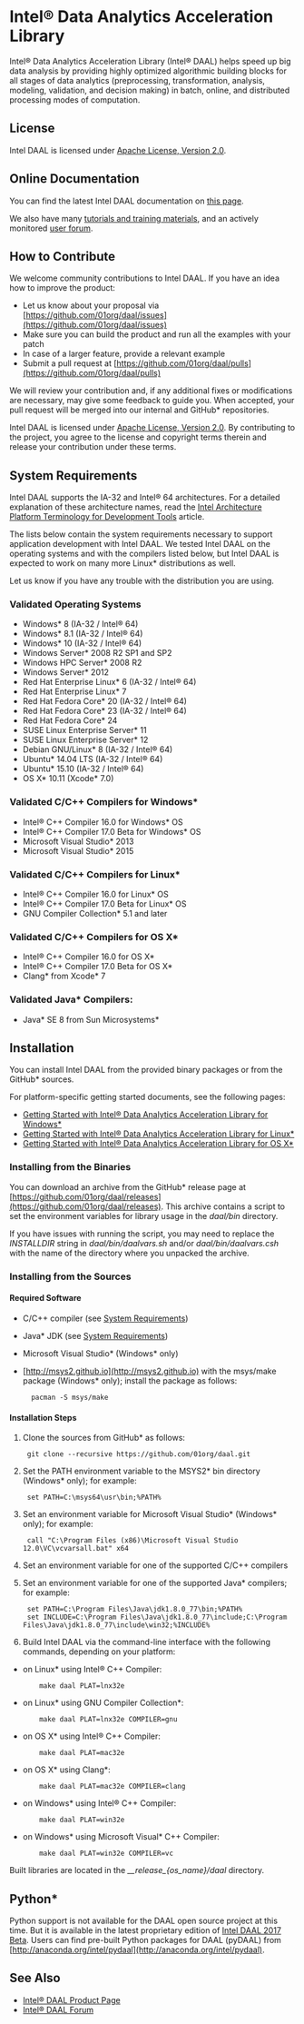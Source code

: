# Intel&reg; Data Analytics Acceleration Library
Intel&reg; Data Analytics Acceleration Library (Intel&reg; DAAL) helps speed up big data analysis by providing highly optimized algorithmic building blocks for all stages of data analytics (preprocessing, transformation, analysis, modeling, validation, and decision making) in batch, online, and distributed processing modes of computation.

## License
Intel DAAL is licensed under [Apache License, Version 2.0](http://www.apache.org/licenses/LICENSE-2.0).

## Online Documentation
You can find the latest Intel DAAL documentation on [this page](https://software.intel.com/en-us/intel-daal-support/documentation).

We also have many [tutorials and training
materials](https://software.intel.com/en-us/intel-daal-support/training), and an actively monitored
[user forum](https://software.intel.com/en-us/forums/intel-data-analytics-acceleration-library).

## How to Contribute
We welcome community contributions to Intel DAAL. If you have an idea how to improve the product:

* Let us know about your proposal via [https://github.com/01org/daal/issues](https://github.com/01org/daal/issues)
* Make sure you can build the product and run all the examples with your patch
* In case of a larger feature, provide a relevant example
* Submit a pull request at [https://github.com/01org/daal/pulls](https://github.com/01org/daal/pulls)

We will review your contribution and, if any additional fixes or modifications are necessary, may give some feedback to guide you. When accepted, your pull request will be merged into our internal and GitHub* repositories.

Intel DAAL is licensed under [Apache License, Version
2.0](http://www.apache.org/licenses/LICENSE-2.0). By contributing to the
project, you agree to the license and copyright terms therein and release your
contribution under these terms. 

## <a name="system-requirements"></a>System Requirements
Intel DAAL supports the IA-32 and Intel&reg; 64 architectures. For a detailed explanation of these architecture names, read the [Intel Architecture Platform Terminology for Development Tools](https://software.intel.com/en-us/articles/intel-architecture-platform-terminology-for-development-tools) article.

The lists below contain the system requirements necessary to support application development with Intel DAAL. We tested Intel DAAL on the operating systems and with the compilers listed below, but Intel DAAL is expected to work on many more Linux* distributions as well.

Let us know if you have any trouble with the distribution you are using.

### Validated Operating Systems
* Windows* 8 (IA-32 / Intel&reg; 64)
* Windows* 8.1 (IA-32 / Intel&reg; 64)
* Windows* 10 (IA-32 / Intel&reg; 64)
* Windows Server* 2008 R2 SP1 and SP2
* Windows HPC Server* 2008 R2
* Windows Server* 2012
* Red Hat Enterprise Linux* 6 (IA-32 / Intel&reg; 64)
* Red Hat Enterprise Linux* 7
* Red Hat Fedora Core* 20 (IA-32 / Intel&reg; 64)
* Red Hat Fedora Core* 23 (IA-32 / Intel&reg; 64)
* Red Hat Fedora Core* 24
* SUSE Linux Enterprise Server* 11
* SUSE Linux Enterprise Server* 12
* Debian GNU/Linux* 8 (IA-32 / Intel&reg; 64)
* Ubuntu* 14.04 LTS (IA-32 / Intel&reg; 64)
* Ubuntu* 15.10 (IA-32 / Intel&reg; 64)
* OS X\* 10.11 (Xcode* 7.0)

### Validated C/C++ Compilers for Windows*
* Intel&reg; C++ Compiler 16.0 for Windows* OS
* Intel&reg; C++ Compiler 17.0 Beta for Windows* OS
* Microsoft Visual Studio* 2013
* Microsoft Visual Studio* 2015

### Validated C/C++ Compilers for Linux*
* Intel&reg; C++ Compiler 16.0 for Linux* OS
* Intel&reg; C++ Compiler 17.0 Beta for Linux* OS
* GNU Compiler Collection* 5.1 and later

### Validated C/C++ Compilers for OS X*
* Intel&reg; C++ Compiler 16.0 for OS X*
* Intel&reg; C++ Compiler 17.0 Beta for OS X*
* Clang\* from Xcode* 7

### Validated Java* Compilers:
* Java\* SE 8 from Sun Microsystems*

## Installation
You can install Intel DAAL from the provided binary packages or from the GitHub* sources.

For platform-specific getting started documents, see the following pages:

* [Getting Started with Intel&reg; Data Analytics Acceleration Library for Windows*](https://software.intel.com/en-us/get-started-with-daal-for-windows)
* [Getting Started with Intel&reg; Data Analytics Acceleration Library for Linux*](https://software.intel.com/en-us/get-started-with-daal-for-linux)
* [Getting Started with Intel&reg; Data Analytics Acceleration Library for OS X*](https://software.intel.com/en-us/get-started-with-daal-for-osx)

### Installing from the Binaries
You can download an archive from the GitHub\* release page at [https://github.com/01org/daal/releases](https://github.com/01org/daal/releases). This archive contains a script to set the environment variables for library usage in the *daal/bin* directory.

If you have issues with running the script, you may need to replace the *INSTALLDIR* string in *daal/bin/daalvars.sh* and/or *daal/bin/daalvars.csh* with the name of the directory where you unpacked the archive.

### Installing from the Sources

#### Required Software
* C/C++ compiler (see [System Requirements](#system-requirements))
* Java\* JDK (see [System Requirements](#system-requirements))
* Microsoft Visual Studio\* (Windows* only)
* [http://msys2.github.io](http://msys2.github.io) with the msys/make package (Windows* only); install the package as follows:

        pacman -S msys/make

#### Installation Steps
1. Clone the sources from GitHub* as follows:

        git clone --recursive https://github.com/01org/daal.git

2. Set the PATH environment variable to the MSYS2\* bin directory (Windows* only); for example:

        set PATH=C:\msys64\usr\bin;%PATH%

3. Set an environment variable for Microsoft Visual Studio\* (Windows* only); for example:

        call "C:\Program Files (x86)\Microsoft Visual Studio 12.0\VC\vcvarsall.bat" x64

4. Set an environment variable for one of the supported C/C++ compilers

5. Set an environment variable for one of the supported Java* compilers; for example:

        set PATH=C:\Program Files\Java\jdk1.8.0_77\bin;%PATH%
        set INCLUDE=C:\Program Files\Java\jdk1.8.0_77\include;C:\Program Files\Java\jdk1.8.0_77\include\win32;%INCLUDE%

6. Build Intel DAAL via the command-line interface with the following commands, depending on your platform:

 *  on Linux\* using Intel&reg; C++ Compiler:

            make daal PLAT=lnx32e

 *  on Linux\* using GNU Compiler Collection\*:

            make daal PLAT=lnx32e COMPILER=gnu

 *  on OS X* using Intel&reg; C++ Compiler:

            make daal PLAT=mac32e

 *  on OS X\* using Clang\*:

            make daal PLAT=mac32e COMPILER=clang

 *  on Windows* using Intel&reg; C++ Compiler:

            make daal PLAT=win32e

 *  on Windows\* using Microsoft Visual* C++ Compiler:

            make daal PLAT=win32e COMPILER=vc

Built libraries are located in the *\_\_release\_{os_name}/daal* directory.

## Python*
<!--- Add this back when we are clear about Python support.
Intel DAAL can be also used with Python\* interfaces. You can find the pyDAAL package at [http://anaconda.org/intel/pydaal](http://anaconda.org/intel/pydaal).
-->
Python support is not available for the DAAL open source project at this time.
But it is available in the latest proprietary edition of [Intel DAAL 2017
Beta](https://software.intel.com/en-us/articles/intel-daal-2017-release-notes).
Users can find pre-built Python packages for DAAL (pyDAAL) from [http://anaconda.org/intel/pydaal](http://anaconda.org/intel/pydaal).

## See Also
* [Intel&reg; DAAL Product Page](https://software.intel.com/en-us/intel-daal)
* [Intel&reg; DAAL Forum](https://software.intel.com/en-us/forums/intel-data-analytics-acceleration-library)
